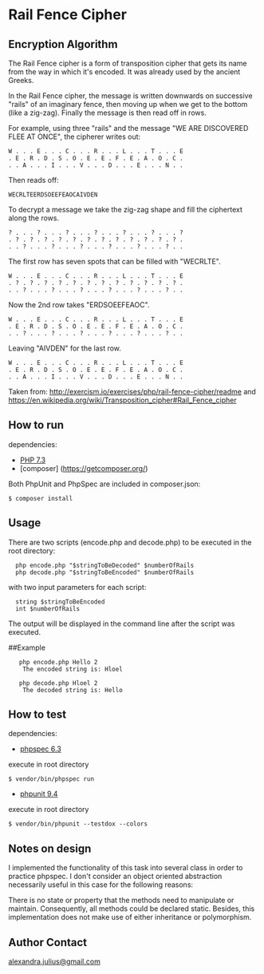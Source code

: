 # Rail Fence Cipher
## Encryption Algorithm

The Rail Fence cipher is a form of transposition cipher that gets its name from the way in which it's encoded. It was already used by the ancient Greeks.

In the Rail Fence cipher, the message is written downwards on successive "rails" of an imaginary fence, then moving up when we get to the bottom (like a zig-zag). Finally the message is then read off in rows.

For example, using three "rails" and the message "WE ARE DISCOVERED FLEE AT ONCE", the cipherer writes out:
```
W . . . E . . . C . . . R . . . L . . . T . . . E
. E . R . D . S . O . E . E . F . E . A . O . C .
. . A . . . I . . . V . . . D . . . E . . . N . .
```

Then reads off:
```
WECRLTEERDSOEEFEAOCAIVDEN
```

To decrypt a message we take the zig-zag shape and fill the ciphertext along the rows.
```
? . . . ? . . . ? . . . ? . . . ? . . . ? . . . ?
. ? . ? . ? . ? . ? . ? . ? . ? . ? . ? . ? . ? .
. . ? . . . ? . . . ? . . . ? . . . ? . . . ? . .
```
The first row has seven spots that can be filled with "WECRLTE".
```
W . . . E . . . C . . . R . . . L . . . T . . . E
. ? . ? . ? . ? . ? . ? . ? . ? . ? . ? . ? . ? .
. . ? . . . ? . . . ? . . . ? . . . ? . . . ? . .
```
Now the 2nd row takes "ERDSOEEFEAOC".
```
W . . . E . . . C . . . R . . . L . . . T . . . E
. E . R . D . S . O . E . E . F . E . A . O . C .
. . ? . . . ? . . . ? . . . ? . . . ? . . . ? . .
```
Leaving "AIVDEN" for the last row.
```
W . . . E . . . C . . . R . . . L . . . T . . . E
. E . R . D . S . O . E . E . F . E . A . O . C .
. . A . . . I . . . V . . . D . . . E . . . N . .
```

Taken from:
http://exercism.io/exercises/php/rail-fence-cipher/readme
and
https://en.wikipedia.org/wiki/Transposition_cipher#Rail_Fence_cipher

## How to run
dependencies:

* [PHP 7.3](http://php.net/downloads.php)
* [composer] (https://getcomposer.org/)

Both PhpUnit and PhpSpec are included in composer.json:
```
$ composer install
```

## Usage

There are two scripts (encode.php and decode.php) to be executed in the root directory:
      
      php encode.php "$stringToBeDecoded" $numberOfRails
      php decode.php "$stringToBeEncoded" $numberOfRails

with two input parameters for each script:
       
      string $stringToBeEncoded
      int $numberOfRails

The output will be displayed in the command line after the script was executed.

##Example

       php encode.php Hello 2
        The encoded string is: Hloel
        
       php decode.php Hloel 2
        The decoded string is: Hello 

## How to test
dependencies:

* [phpspec 6.3](http://www.phpspec.net/en/stable/)

execute in root directory
```
$ vendor/bin/phpspec run
```

* [phpunit 9.4](https://phpunit.de/getting-started/phpunit-9.html)

execute in root directory
```
$ vendor/bin/phpunit --testdox --colors
```

## Notes on design
I implemented the functionality of this task into several class in order to practice phpspec.
I don't consider an object oriented abstraction necessarily useful in this case for the following reasons:

There is no state or property that the methods need to manipulate or maintain. 
Consequently, all methods could be declared static. Besides, this implementation does not make use of either inheritance or polymorphism.

## Author Contact
[alexandra.julius@gmail.com](mailto:alexandra.julius@gmail.com)
